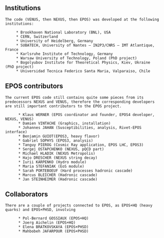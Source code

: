 ## Institutions

    The code (VENUS, then NEXUS, then EPOS) was developed at the following institutions:

         * Brookhaven National Laboratory (BNL), USA 
         * CERN, Switzerland
         * University of Heidelberg, Germany 
         * SUBATECH, University of Nantes – IN2P3/CNRS – IMT Atlantique, France 
         * Karlsruhe Institute of Technology, Germany
         * Warsaw University of Technology, Poland (PhD project)
         * Bogolyubov Institute for Theoretical Physics, Kiev, Ukraine (PhD project)
         * Universidad Tecnica Federico Santa Maria, Valparaiso, Chile

## EPOS contributors

    The current EPOS code still contains quite some pieces from its
    predecessors NEXUS and VENUS, therefore the corresponding developers
    are still important contributors to the EPOS project.

          * Klaus WERNER (EPOS coordinator and founder, EPOS4 developer, NEXUS, VENUS)
          * Damien VINTACHE (Graphics, installation)
          * Johannes JAHAN (Susceptibilities, analysis, Rivet-EPOS interface)
          * Benjamin GUIOT(EPOS3, heavy flavor) 
          * Gabriel SOPHYS (EPOS3, analysis) 
          * Tanguy PIEROG (Cosmic Ray application, EPOS LHC, EPOS3) 
          * Sergej OSTAPCHENKO (NEXUS, pQCD part)
          * Michael HLADIK (NEXUS Metropolis)
          * Hajo DRESCHER (NEXUS string decay)
          * Iurii KARPENKO (Hydro module)
          * Maria STEFANIAK (EoS module) 
          * Sarah PORTEBOEUF (Hard processes hadronic cascade)
          * Marcus BLEICHER (Hadronic cascade)
          * Jan STEINHEIMER (Hadronic cascade)

## Collaborators

    There are a couple of projects connected to EPOS, as EPOS+HQ (heavy
    quarks) and EPOS+PHSD, involving

          * Pol-Bernard GOSSIAUX (EPOS+HQ)
          * Joerg Aichelin (EPOS+HQ)
          * Elena BRATKOVSKAYA (EPOS+PHSD)
          * Mahbobeh JAFARPOUR (EPOS+PHSD)

